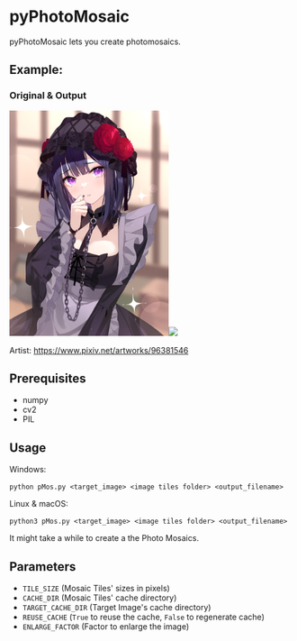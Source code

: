 # pyPhotoMosaic
 pyPhotoMosaic lets you create photomosaics.

## Example:
### Original & Output
<p float="left">
<img src="target.png" height="400px" /><img src="output.jpg" height="400px" />
</p>
Artist: 
<a href="https://www.pixiv.net/artworks/96381546">https://www.pixiv.net/artworks/96381546</a>

## Prerequisites

- numpy
- cv2
- PIL

## Usage

Windows:
```console
python pMos.py <target_image> <image tiles folder> <output_filename>
```

Linux & macOS:
```console
python3 pMos.py <target_image> <image tiles folder> <output_filename>
```

It might take a while to create a the Photo Mosaics.

## Parameters
- `TILE_SIZE` (Mosaic Tiles' sizes in pixels)
- `CACHE_DIR` (Mosaic Tiles' cache directory)
- `TARGET_CACHE_DIR` (Target Image's cache directory)
- `REUSE_CACHE` (`True` to reuse the cache, `False` to regenerate cache)
- `ENLARGE_FACTOR` (Factor to enlarge the image)

